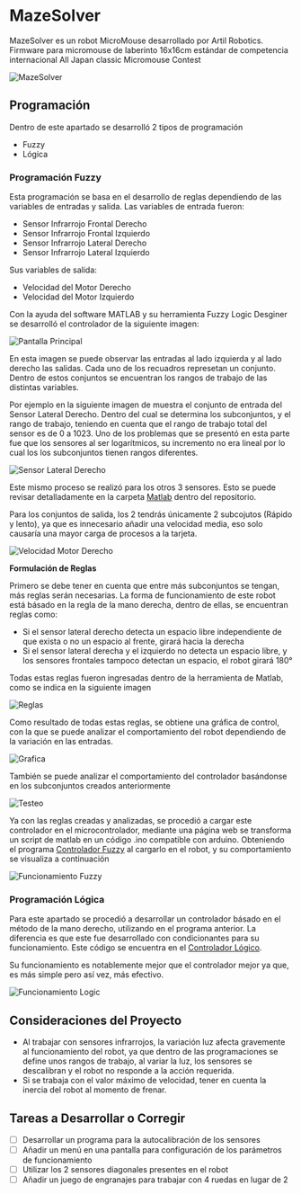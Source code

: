 # MazeSolver
MazeSolver es un robot MicroMouse desarrollado por Artil Robotics. Firmware para micromouse de laberinto 16x16cm estándar de competencia internacional All Japan classic Micromouse Contest

![MazeSolver](https://github.com/ArtilRobotics/MazeSolver/blob/main/image/MazeSolver.png)

## Programación
Dentro de este apartado se desarrolló 2 tipos de programación
- Fuzzy
- Lógica

### Programación Fuzzy
Esta programación se basa en el desarrollo de reglas dependiendo de las variables de entradas y salida.
Las variables de entrada fueron:
- Sensor Infrarrojo Frontal Derecho 
- Sensor Infrarrojo Frontal Izquierdo
- Sensor Infrarrojo Lateral Derecho 
- Sensor Infrarrojo Lateral Izquierdo

Sus variables de salida:
- Velocidad del Motor Derecho
- Velocidad del Motor Izquierdo

Con la ayuda del software MATLAB y su herramienta Fuzzy Logic Desginer se desarrolló el controlador de la siguiente imagen:

![Pantalla Principal](https://github.com/ArtilRobotics/MazeSolver/blob/main/image/Pantalla%20Principal%20Fuzzy%20Logic%20Designer.png)

En esta imagen se puede observar las entradas al lado izquierda y al lado derecho las salidas. Cada uno de los recuadros represetan un conjunto. Dentro de estos conjuntos se encuentran los rangos de trabajo de las distintas variables.

Por ejemplo en la siguiente imagen de muestra el conjunto de entrada del Sensor Lateral Derecho. Dentro del cual se determina los subconjuntos, y el rango de trabajo, teniendo en cuenta que el rango de trabajo total del sensor es de 0 a 1023. Uno de los problemas que se presentó en esta parte fue que los sensores al ser logarítmicos, su incremento no era lineal por lo cual los los subconjuntos tienen rangos diferentes.

![Sensor Lateral Derecho](https://github.com/ArtilRobotics/MazeSolver/blob/main/image/Conjunto%20Sensor%20Lateral%20Derecho.png)

Este mismo proceso se realizó para los otros 3 sensores. Esto se puede revisar detalladamente en la carpeta [Matlab](https://github.com/ArtilRobotics/MazeSolver/tree/main/Matlab/Intento%2029) dentro del repositorio.

Para los conjuntos de salida, los 2 tendrás únicamente 2 subcojutos (Rápido y lento), ya que es innecesario añadir una velocidad media, eso solo causaría una mayor carga de procesos a la tarjeta.

![Velocidad Motor Derecho](https://github.com/ArtilRobotics/MazeSolver/blob/main/image/Velocidad%20Motor%20Derecho.png)

**Formulación de Reglas**

Primero se debe tener en cuenta que entre más subconjuntos se tengan, más reglas serán necesarias. La forma de funcionamiento de este robot está básado en la regla de la mano derecha, dentro de ellas, se encuentran reglas como:
- Si el sensor lateral derecho detecta un espacio libre independiente de que exista o no un espacio al frente, girará hacia la derecha
- Si el sensor lateral derecha y el izquierdo no detecta un espacio libre, y los sensores frontales tampoco detectan un espacio, el robot girará 180°

Todas estas reglas fueron ingresadas dentro de la herramienta de Matlab, como se indica en la siguiente imagen

![Reglas](https://github.com/ArtilRobotics/MazeSolver/blob/main/image/Reglas.png)

Como resultado de todas estas reglas, se obtiene una gráfica de control, con la que se puede analizar el comportamiento del robot dependiendo de la variación en las entradas.

![Grafica](https://github.com/ArtilRobotics/MazeSolver/blob/main/image/Gráfica%20Resultante%20Reglas.png)

También se puede analizar el comportamiento del controlador basándonse en los subconjuntos creados anteriormente

![Testeo](https://github.com/ArtilRobotics/MazeSolver/blob/main/image/Testeo%20de%20Subcojuntos.png)

Ya con las reglas creadas y analizadas, se procedió a cargar este controlador en el microcontrolador, mediante una página web se transforma un script de matlab en un código .ino compatible con arduino. Obteniendo el programa [Controlador Fuzzy](https://github.com/ArtilRobotics/MazeSolver/blob/main/src/fuzzy.cpp) al cargarlo en el robot, y su comportamiento se visualiza a continuación

![Funcionamiento Fuzzy](https://github.com/ArtilRobotics/MazeSolver/blob/main/image/Funcionamiento%20Control%20Fuzzy.gif)

### Programación Lógica
Para este apartado se procedió a desarrollar un controlador básado en el método de la mano derecho, utilizando en el programa anterior. La diferencia es que este fue desarrollado con condicionantes para su funcionamiento. Este código se encuentra en el [Controlador Lógico](https://github.com/ArtilRobotics/MazeSolver/blob/main/src/Logic.cpp).

Su funcionamiento es notablemente mejor que el controlador mejor ya que, es más simple pero así vez, más efectivo.

![Funcionamiento Logic](https://github.com/ArtilRobotics/MazeSolver/blob/main/image/Funcionamiento%20Control%20Lógico.gif)

## Consideraciones del Proyecto
- Al trabajar con sensores infrarrojos, la variación luz afecta gravemente al funcionamiento del robot, ya que dentro de las programaciones se define unos rangos de trabajo, al variar la luz, los sensores se descalibran y el robot no responde a la acción requerida.
- Si se trabaja con el valor máximo de velocidad, tener en cuenta la inercia del robot al momento de frenar.

## Tareas a Desarrollar o Corregir
- [ ] Desarrollar un programa para la autocalibración de los sensores
- [ ] Añadir un menú en una pantalla para configuración de los parámetros de funcionamiento
- [ ] Utilizar los 2 sensores diagonales presentes en el robot
- [ ] Añadir un juego de engranajes para trabajar con 4 ruedas en lugar de 2